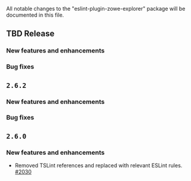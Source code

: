 All notable changes to the "eslint-plugin-zowe-explorer" package will be documented in this file.

## TBD Release

### New features and enhancements

### Bug fixes

## `2.6.2`

### New features and enhancements

### Bug fixes

## `2.6.0`

### New features and enhancements

- Removed TSLint references and replaced with relevant ESLint rules. [#2030](https://github.com/zowe/vscode-extension-for-zowe/issues/2030)
